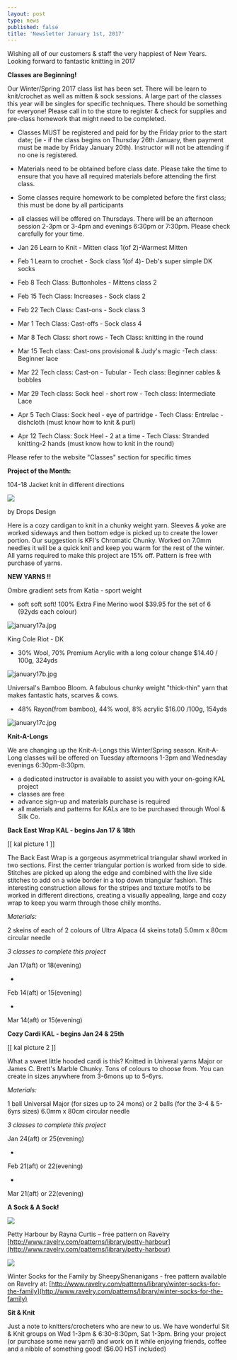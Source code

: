 ```yaml
---
layout: post
type: news
published: false
title: 'Newsletter January 1st, 2017'
---
```

Wishing all of our customers & staff the very happiest of New Years. Looking forward to fantastic knitting in 2017

**Classes are Beginning!**

Our Winter/Spring 2017 class list has been set. There will be learn to knit/crochet as well as mitten & sock sessions.  A large part of the classes this year will be singles for specific techniques. There should be something for everyone!  Please call in to the store to register & check for supplies and pre-class homework that might need to be completed.  

- Classes MUST  be registered and paid for by the Friday prior to the start date; (ie - if the class begins on Thursday 26th January, then payment must be made by Friday January 20th).  Instructor will not be attending if no one is registered.
- Materials need to be obtained before class date.  Please take the time to ensure that you have all required materials before attending the first class.
- Some classes require homework to be completed before the first class; this must be done by all participants
- all classes will be offered on Thursdays. There will be an afternoon session 2-3pm or 3-4pm and evenings 6:30pm or 7:30pm. Please check carefully for your time.


- Jan 26  Learn to Knit - Mitten class 1(of 2)-Warmest Mitten
- Feb 1  Learn to crochet - Sock class 1(of 4)- Deb's super simple DK socks
- Feb 8  Tech Class: Buttonholes - Mittens class 2
- Feb 15  Tech Class: Increases - Sock class 2
- Feb 22  Tech Class: Cast-ons - Sock class 3
- Mar 1   Tech Class: Cast-offs - Sock class 4
- Mar 8   Tech Class: short rows - Tech Class: knitting in the round
- Mar 15  Tech class: Cast-ons provisional & Judy's magic -Tech class: Beginner lace
- Mar 22  Tech class: Cast-on - Tubular - Tech class: Beginner cables & bobbles
- Mar 29  Tech class: Sock heel - short row - Tech class: Intermediate Lace
- Apr 5     Tech Class: Sock heel - eye of partridge - Tech Class: Entrelac - dishcloth (must know how to knit & purl)
- Apr 12   Tech Class: Sock Heel - 2 at a time - Tech Class: Stranded knitting-2 hands (must know how to knit in the round)

Please refer to the website "Classes" section for specific times

**Project of the Month:**

104-18 Jacket knit in different directions

![]({{site.baseurl}}/projects/img/featured_31.jpg)

by Drops Design

Here is a cozy cardigan to knit in a chunky weight yarn. Sleeves & yoke are worked sideways and then bottom edge is picked up to create the lower portion.  Our suggestion is KFI's Chromatic Chunky.  Worked on 7.0mm needles it will be a quick knit and keep you warm for the rest of the winter. All yarns required to make this project are 15% off. Pattern is free with purchase of yarns.

**NEW YARNS !!**

Ombre gradient sets from Katia - sport weight

- soft soft soft!  100% Extra Fine Merino wool     $39.95 for the set of 6 (92yds each colour)

![january17a.jpg]({{site.baseurl}}/news/img/january17a.jpg)

King Cole Riot - DK

-  30% Wool, 70% Premium Acrylic with a long colour change $14.40 / 100g, 324yds

![january17b.jpg]({{site.baseurl}}/news/img/january17b.jpg)

Universal's Bamboo Bloom. A fabulous chunky weight "thick-thin" yarn that makes fantastic hats, scarves & cows.

-  48% Rayon(from bamboo), 44% wool, 8% acrylic $16.00  /100g, 154yds

![january17c.jpg]({{site.baseurl}}/news/img/january17c.jpg)

**Knit-A-Longs**

We are changing up the Knit-A-Longs this Winter/Spring season.  Knit-A-Long classes will be offered on Tuesday afternoons 1-3pm and Wednesday evenings 6:30pm-8:30pm.  

-  a dedicated instructor is available to assist you with your on-going KAL project
-  classes are free
-  advance sign-up and materials purchase is required 
-  all materials and patterns for KALs are to be purchased through Wool & Silk Co.

**Back East Wrap  KAL - begins Jan 17 & 18th**

[[ kal picture 1 ]]

The Back East Wrap is a gorgeous asymmetrical triangular shawl worked in two sections. First the center triangular portion is worked from side to side. Stitches are picked up along the edge and combined with the live side stitches to add on a wide border in a top down triangular fashion. This interesting construction allows for the stripes and texture motifs to be worked in different directions, creating a visually appealing, large and cozy wrap to keep you warm through those chilly months.

_Materials:_

2 skeins of each of 2 colours of Ultra Alpaca (4 skeins total) 5.0mm x 80cm circular needle

_3 classes to complete this project_

Jan 17(aft) or 18(evening)

+

Feb 14(aft) or 15(evening)

+

Mar 14(aft) or 15(evening)

**Cozy Cardi  KAL - begins Jan 24 & 25th**

[[ kal picture 2 ]]

What a sweet little hooded cardi is this?  Knitted in Univeral yarns Major or James C. Brett's Marble Chunky. Tons of colours to choose from. You can create in sizes anywhere from 3-6mons up to 5-6yrs.

_Materials:_

1 ball Universal Major (for sizes up to 24 mons) or  2 balls (for the 3-4 & 5-6yrs sizes) 6.0mm x 80cm circular needle

_3 classes to complete this project_

Jan 24(aft) or 25(evening)

+

Feb 21(aft) or 22(evening)

+

Mar 21(aft) or 22(evening)

**A Sock & A Sock!**

![]({{site.baseurl}}/img/socks/jan1.jpg)

Petty Harbour by Rayna Curtis – free pattern on Ravelry
[http://www.ravelry.com/patterns/library/petty-harbour](http://www.ravelry.com/patterns/library/petty-harbour)

![]({{site.baseurl}}/img/socks/jan2.jpg)

Winter Socks for the Family    by SheepyShenanigans  -  free  pattern available on Ravelry at: [http://www.ravelry.com/patterns/library/winter-socks-for-the-family](http://www.ravelry.com/patterns/library/winter-socks-for-the-family)

**Sit & Knit**
 
Just a note to knitters/crocheters who are new to us. We have wonderful Sit & Knit groups on Wed 1-3pm & 6:30-8:30pm, Sat 1-3pm.  Bring your project (or purchase some new yarn!) and work on it while enjoying friends, coffee and a nibble of something good! ($6.00 HST included)
